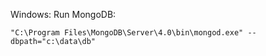 Windows:
Run MongoDB:
```shell 
"C:\Program Files\MongoDB\Server\4.0\bin\mongod.exe" --dbpath="c:\data\db"
```